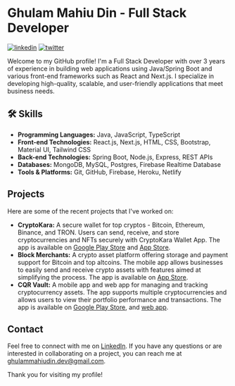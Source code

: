 # Ghulam Mahiu Din - Full Stack Developer
[![linkedin](https://img.shields.io/badge/linkedin-0A66C2?style=for-the-badge&logo=linkedin&logoColor=white)](https://www.linkedin.com/in/ghulam-mahiu-din/)
[![twitter](https://img.shields.io/badge/twitter-1DA1F2?style=for-the-badge&logo=twitter&logoColor=white)](https://twitter.com/mahiu_din716)



Welcome to my GitHub profile! I'm a Full Stack Developer with over 3 years of experience in building web applications using Java/Spring Boot and various front-end frameworks such as React and Next.js. I specialize in developing high-quality, scalable, and user-friendly applications that meet business needs.

## 🛠 Skills

- **Programming Languages:**  Java, JavaScript, TypeScript 
- **Front-end Technologies:** React.js, Next.js, HTML, CSS, Bootstrap, Material UI, Tailwind CSS
- **Back-end Technologies:**  Spring Boot, Node.js, Express, REST APIs
- **Databases:** MongoDB, MySQL, Postgres, Firebase Realtime Database
- **Tools & Platforms:** Git, GitHub, Firebase, Heroku, Netlify

## Projects

Here are some of the recent projects that I've worked on:

- **CryptoKara:** A secure wallet for top cryptos - Bitcoin, Ethereum, Binance, and TRON. Users can send, receive, and store cryptocurrencies and NFTs securely with CryptoKara Wallet App. The app is available on [Google Play Store](https://play.google.com/store/apps/details?id=com.cryptokara&hl=en&gl=US) and [App Store](https://apps.apple.com/us/app/cryptokara/id1574682003).
- **Block Merchants:** A crypto asset platform offering storage and payment support for Bitcoin and top altcoins. The mobile app allows businesses to easily send and receive crypto assets with features aimed at simplifying the process. The app is available on [App Store](https://apps.apple.com/us/app/block-merchants/id1574668097).
- **CQR Vault:** A mobile app and web app for managing and tracking cryptocurrency assets. The app supports multiple cryptocurrencies and allows users to view their portfolio performance and transactions. The app is available on [Google Play Store](https://play.google.com/store/apps/details?id=com.cqrvault&hl=en&gl=US), and [web app](https://cqrvault.org/).


## Contact

Feel free to connect with me on [LinkedIn](https://www.linkedin.com/in/ghulam-mahiu-din/). If you have any questions or are interested in collaborating on a project, you can reach me at [ghulammahiudin.dev@gmail.com](mailto:ghulammahiudin.dev@gmail.com).

Thank you for visiting my profile!

